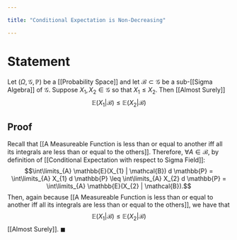 ```yaml
---

title: "Conditional Expectation is Non-Decreasing"

---
```

# Statement
Let $(\Omega, \mathcal{G}, \mathbb{P})$ be a [[Probability Space]] and let $\mathcal{B} \subset \mathcal{G}$ be a sub-[[Sigma Algebra]] of $\mathcal{G}$. Suppose $X_{1}, X_{2} \in \mathcal{G}$ so that $X_{1} \leq X_{2}$. Then [[Almost Surely]]
$$\mathbb{E}(X_{1} | \mathcal{B}) \leq \mathbb{E}(X_{2} | \mathcal{B})$$
## Proof
Recall that [[A Measureable Function is less than or equal to another iff all its integrals are less than or equal to the others]]. Therefore, $\forall A \in \mathcal{B}$, by definition of [[Conditional Expectation with respect to Sigma Field]]:
$$\int\limits_{A} \mathbb{E}(X_{1} | \mathcal{B}) d \mathbb{P} = \int\limits_{A} X_{1} d \mathbb{P} \leq \int\limits_{A} X_{2} d \mathbb{P} = \int\limits_{A} \mathbb{E}(X_{2} | \mathcal{B}).$$
Then, again because [[A Measureable Function is less than or equal to another iff all its integrals are less than or equal to the others]], we have that
$$\mathbb{E}(X_{1} | \mathcal{B}) \leq \mathbb{E}(X_{2} | \mathcal{B})$$
[[Almost Surely]]. $\blacksquare$
